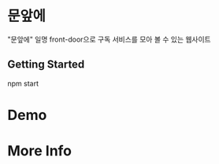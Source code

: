 # 문앞에
"문앞에" 일명 front-door으로 구독 서비스를 모아 볼 수 있는 웹사이트 


## Getting Started

npm start

# Demo


# More Info
